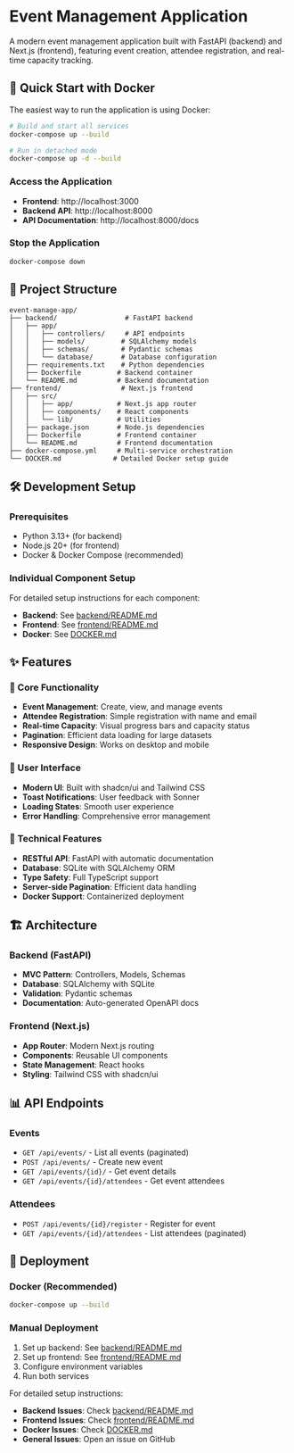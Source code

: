 # Event Management Application

A modern event management application built with FastAPI (backend) and Next.js (frontend), featuring event creation, attendee registration, and real-time capacity tracking.

## 🚀 Quick Start with Docker

The easiest way to run the application is using Docker:

```bash
# Build and start all services
docker-compose up --build

# Run in detached mode
docker-compose up -d --build
```

### Access the Application

- **Frontend**: http://localhost:3000
- **Backend API**: http://localhost:8000
- **API Documentation**: http://localhost:8000/docs

### Stop the Application

```bash
docker-compose down
```

## 📁 Project Structure

```
event-manage-app/
├── backend/                 # FastAPI backend
│   ├── app/
│   │   ├── controllers/     # API endpoints
│   │   ├── models/         # SQLAlchemy models
│   │   ├── schemas/        # Pydantic schemas
│   │   └── database/       # Database configuration
│   ├── requirements.txt    # Python dependencies
│   ├── Dockerfile         # Backend container
│   └── README.md          # Backend documentation
├── frontend/               # Next.js frontend
│   ├── src/
│   │   ├── app/           # Next.js app router
│   │   ├── components/    # React components
│   │   └── lib/           # Utilities
│   ├── package.json       # Node.js dependencies
│   ├── Dockerfile         # Frontend container
│   └── README.md          # Frontend documentation
├── docker-compose.yml     # Multi-service orchestration
└── DOCKER.md             # Detailed Docker setup guide
```

## 🛠️ Development Setup

### Prerequisites

- Python 3.13+ (for backend)
- Node.js 20+ (for frontend)
- Docker & Docker Compose (recommended)

### Individual Component Setup

For detailed setup instructions for each component:

- **Backend**: See [backend/README.md](./backend/README.md)
- **Frontend**: See [frontend/README.md](./frontend/README.md)
- **Docker**: See [DOCKER.md](./DOCKER.md)

## ✨ Features

### 🎯 Core Functionality

- **Event Management**: Create, view, and manage events
- **Attendee Registration**: Simple registration with name and email
- **Real-time Capacity**: Visual progress bars and capacity status
- **Pagination**: Efficient data loading for large datasets
- **Responsive Design**: Works on desktop and mobile

### 🎨 User Interface

- **Modern UI**: Built with shadcn/ui and Tailwind CSS
- **Toast Notifications**: User feedback with Sonner
- **Loading States**: Smooth user experience
- **Error Handling**: Comprehensive error management

### 🔧 Technical Features

- **RESTful API**: FastAPI with automatic documentation
- **Database**: SQLite with SQLAlchemy ORM
- **Type Safety**: Full TypeScript support
- **Server-side Pagination**: Efficient data handling
- **Docker Support**: Containerized deployment

## 🏗️ Architecture

### Backend (FastAPI)
- **MVC Pattern**: Controllers, Models, Schemas
- **Database**: SQLAlchemy with SQLite
- **Validation**: Pydantic schemas
- **Documentation**: Auto-generated OpenAPI docs

### Frontend (Next.js)
- **App Router**: Modern Next.js routing
- **Components**: Reusable UI components
- **State Management**: React hooks
- **Styling**: Tailwind CSS with shadcn/ui

## 📊 API Endpoints

### Events
- `GET /api/events/` - List all events (paginated)
- `POST /api/events/` - Create new event
- `GET /api/events/{id}/` - Get event details
- `GET /api/events/{id}/attendees` - Get event attendees

### Attendees
- `POST /api/events/{id}/register` - Register for event
- `GET /api/events/{id}/attendees` - List attendees (paginated)

## 🚀 Deployment

### Docker (Recommended)
```bash
docker-compose up --build
```

### Manual Deployment
1. Set up backend: See [backend/README.md](./backend/README.md)
2. Set up frontend: See [frontend/README.md](./frontend/README.md)
3. Configure environment variables
4. Run both services


For detailed setup instructions:

- **Backend Issues**: Check [backend/README.md](./backend/README.md)
- **Frontend Issues**: Check [frontend/README.md](./frontend/README.md)
- **Docker Issues**: Check [DOCKER.md](./DOCKER.md)
- **General Issues**: Open an issue on GitHub
